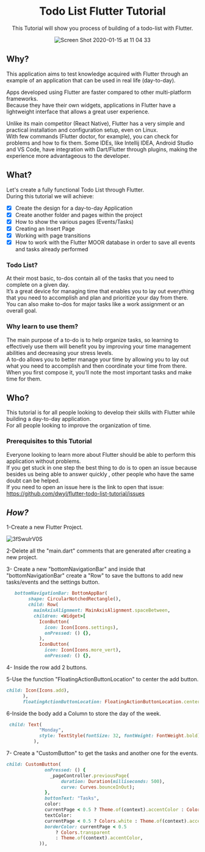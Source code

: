 <div align="center">

# Todo List Flutter Tutorial

This Tutorial will show you process of building of a todo-list with Flutter.

![Screen Shot 2020-01-15 at 11 04 33](https://user-images.githubusercontent.com/27420533/72429017-d8c29e80-3786-11ea-9682-303989093526.png)

</div>

## Why?

This application aims to test knowledge acquired with Flutter through an example of an application that can be used in real life (day-to-day).

Apps developed using Flutter are faster compared to other multi-platform frameworks. <br />
Because they have their own widgets, applications in Flutter have a lightweight interface that allows a great user experience.<br />

Unlike its main competitor (React Native), Flutter has a very simple and practical installation and configuration setup, even on 
Linux.<br />
With few commands (Flutter doctor, for example), you can check for problems and how to fix them. Some IDEs, like Intellij IDEA, Android Studio and VS Code, have integration with Dart/Flutter through plugins, making the experience more advantageous to the developer.

## What?

Let's create a fully functional Todo List through Flutter.<br />
During this tutorial we will achieve:

+ [x] Create the design for a day-to-day Application
+ [x] Create another folder and pages within the project
+ [x] How to show the various pages (Events/Tasks)
+ [x] Creating an Insert Page
+ [x] Working with page transitions
+ [x] How to work with the Flutter MOOR database in order to save all events and tasks already performed

### Todo List?

At their most basic, to-dos contain all of the tasks that you need to complete on a given day.<br /> It’s a great device for managing time that enables you to lay out everything that you need to accomplish and plan and prioritize your day from there.<br /> You can also make to-dos for major tasks like a work assignment or an overall goal. 


### Why learn to use them?

The main purpose of a to-do is to help organize tasks, so learning to effectively use them will benefit you by improving your time management abilities and decreasing your stress levels.<br />
A to-do allows you to better manage your time by allowing you to lay out what you need to accomplish and then coordinate your time from there. When you first compose it, you’ll note the most important tasks and make time for them.

## Who?

This tutorial is for all people looking to develop their skills with Flutter while building a day-to-day application.<br />
For all people looking to improve the organization of time.

### Prerequisites to this Tutorial

Everyone looking to learn more about Flutter should be able to perform this application without problems.<br />
If you get stuck in one step the best thing to do is to open an issue because besides us being able to answer quickly , other people who have the same doubt can be helped.<br />
If you need to open an issue here is the link to open that issue: https://github.com/dwyl/flutter-todo-list-tutorial/issues

## _How?_

 1-Create a new Flutter Project.

![3fSwulrV0S](https://user-images.githubusercontent.com/27420533/72349907-5037f580-36d5-11ea-8bc8-3f2ec65a28be.png)

2-Delete all the "main.dart" comments that are generated after creating a new project.

3- Create a new "bottomNavigationBar" and inside that "bottomNavigationBar" create a "Row" to save the buttons to add new tasks/events and the settings button.

```ruby
   bottomNavigationBar: BottomAppBar(
        shape: CircularNotchedRectangle(),
        child: Row(
          mainAxisAlignment: MainAxisAlignment.spaceBetween,
          children: <Widget>[
            IconButton(
              icon: Icon(Icons.settings),
              onPressed: () {},
            ),
            IconButton(
              icon: Icon(Icons.more_vert),
              onPressed: () {},
```
4- Inside the row add 2 buttons.

5-Use the function "FloatingActionButtonLocation" to center the add button.

```ruby
child: Icon(Icons.add),
      ),
      floatingActionButtonLocation: FloatingActionButtonLocation.centerDocked,

```
6-Inside the body add a Column to store the day of the week.

```ruby
 child: Text(
            "Monday",
            style: TextStyle(fontSize: 32, fontWeight: FontWeight.bold),
          ),

```
7- Create a "CustomButton" to get the tasks and another one for the events.

```ruby
child: CustomButton(
              onPressed: () {
                _pageController.previousPage(
                    duration: Duration(milliseconds: 500),
                    curve: Curves.bounceInOut);
              },
              buttonText: "Tasks",
              color:
              currentPage < 0.5 ? Theme.of(context).accentColor : Colors.white,
              textColor:
              currentPage < 0.5 ? Colors.white : Theme.of(context).accentColor,
              borderColor: currentPage < 0.5
                  ? Colors.transparent
                  : Theme.of(context).accentColor,
            )),

```
